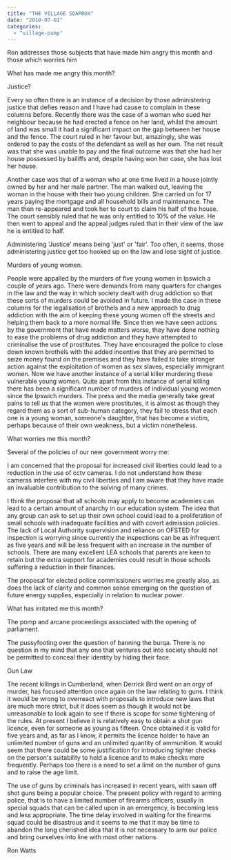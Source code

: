 ```yaml
---
title: "THE VILLAGE SOAPBOX"
date: "2010-07-01"
categories: 
  - "village-pump"
---
```


Ron addresses those subjects that have made him angry this month and those which worries him

What has made me angry this month?

Justice?

Every so often there is an instance of a decision by those administering justice that defies reason and I have had cause to complain in these columns before. Recently there was the case of a woman who sued her neighbour because he had erected a fence on her land, whilst the amount of land was small it had a significant impact on the gap between her house and the fence. The court ruled in her favour but, amazingly, she was ordered to pay the costs of the defendant as well as her own. The net result was that she was unable to pay and the final outcome was that she had her house possessed by bailiffs and, despite having won her case, she has lost her house.

Another case was that of a woman who at one time lived in a house jointly owned by her and her male partner. The man walked out, leaving the woman in the house with their two young children. She carried on for 17 years paying the mortgage and all household bills and maintenance. The man then re-appeared and took her to court to claim his half of the house. The court sensibly ruled that he was only entitled to 10% of the value. He then went to appeal and the appeal judges ruled that in their view of the law he is entitled to half.

Administering 'Justice' means being 'just' or 'fair'. Too often, it seems, those administering justice get too hooked up on the law and lose sight of justice.

Murders of young women.

People were appalled by the murders of five young women in Ipswich a couple of years ago. There were demands from many quarters for changes in the law and the way in which society dealt with drug addiction so that these sorts of murders could be avoided in future. I made the case in these columns for the legalisation of brothels and a new approach to drug addiction with the aim of keeping these young women off the streets and helping them back to a more normal life. Since then we have seen actions by the government that have made matters worse, they have done nothing to ease the problems of drug addiction and they have attempted to criminalise the use of prostitutes. They have encouraged the police to close down known brothels with the added incentive that they are permitted to seize money found on the premises and they have failed to take stronger action against the exploitation of women as sex slaves, especially immigrant women. Now we have another instance of a serial killer murdering these vulnerable young women. Quite apart from this instance of serial killing there has been a significant number of murders of individual young women since the Ipswich murders. The press and the media generally take great pains to tell us that the women were prostitutes, it is almost as though they regard them as a sort of sub-human category, they fail to stress that each one is a young woman, someone's daughter, that has become a victim, perhaps because of their own weakness, but a victim nonetheless.

What worries me this month?

Several of the policies of our new government worry me:

I am concerned that the proposal for increased civil liberties could lead to a reduction in the use of cctv cameras. I do not understand how these cameras interfere with my civil liberties and I am aware that they have made an invaluable contribution to the solving of many crimes.

I think the proposal that all schools may apply to become academies can lead to a certain amount of anarchy in our education system. The idea that any group can ask to set up their own school could lead to a proliferation of small schools with inadequate facilities and with covert admission policies. The lack of Local Authority supervision and reliance on OFSTED for inspection is worrying since currently the inspections can be as infrequent as five years and will be less frequent with an increase in the number of schools. There are many excellent LEA schools that parents are keen to retain but the extra support for academies could result in those schools suffering a reduction in their finances.

The proposal for elected police commissioners worries me greatly also, as does the lack of clarity and common sense emerging on the question of future energy supplies, especially in relation to nuclear power.

What has irritated me this month?

The pomp and arcane proceedings associated with the opening of parliament.

The pussyfooting over the question of banning the burqa. There is no question in my mind that any one that ventures out into society should not be permitted to conceal their identity by hiding their face.

Gun Law

The recent killings in Cumberland, when Derrick Bird went on an orgy of murder, has focused attention once again on the law relating to guns. I think it would be wrong to overreact with proposals to introduce new laws that are much more strict, but it does seem as though it would not be unreasonable to look again to see if there is scope for some tightening of the rules. At present I believe it is relatively easy to obtain a shot gun licence, even for someone as young as fifteen. Once obtained it is valid for five years and, as far as I know, it permits the licence holder to have an unlimited number of guns and an unlimited quantity of ammunition. It would seem that there could be some justification for introducing tighter checks on the person's suitability to hold a licence and to make checks more frequently. Perhaps too there is a need to set a limit on the number of guns and to raise the age limit.

The use of guns by criminals has increased in recent years, with sawn off shot guns being a popular choice. The present policy with regard to arming police, that is to have a limited number of firearms officers, usually in special squads that can be called upon in an emergency, is becoming less and less appropriate. The time delay involved in waiting for the firearms squad could be disastrous and it seems to me that it may be time to abandon the long cherished idea that it is not necessary to arm our police and bring ourselves into line with most other nations.

Ron Watts
